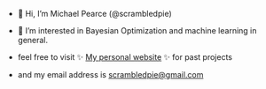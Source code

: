 - 👋 Hi, I’m Michael Pearce (@scrambledpie)

- 👀 I’m interested in Bayesian Optimization and machine learning in general.

- feel free to visit ✨ [My personal website](https://bayesianblog.com/) ✨ for past projects
 
- and my email address is scrambledpie@gmail.com
